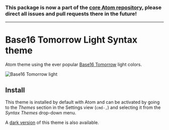 ### This package is now a part of the [core Atom repository](https://github.com/atom/atom/tree/master/packages/base16-tomorrow-light-theme), please direct all issues and pull requests there in the future!

---

# Base16 Tomorrow Light Syntax theme

Atom theme using the ever popular [Base16 Tomorrow](http://chriskempson.github.io/base16/#tomorrow) light colors.

![Base16 Tomorrow light](https://cloud.githubusercontent.com/assets/378023/10118588/f1002474-64b6-11e5-9107-b6bedee9777a.png)


## Install

This theme is installed by default with Atom and can be activated by going to the _Themes_ section in the Settings view (`cmd-,`) and selecting it from the _Syntax Themes_ drop-down menu.

A
[dark version](https://github.com/atom/base16-tomorrow-dark-theme) of this theme is also available.
